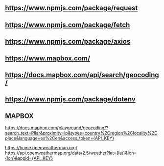 ## https://www.npmjs.com/package/request
## https://www.npmjs.com/package/fetch
## https://www.npmjs.com/package/axios
## https://www.mapbox.com/
## https://docs.mapbox.com/api/search/geocoding/
## https://www.npmjs.com/package/dotenv

## MAPBOX
https://docs.mapbox.com/playground/geocoding/?search_text=Pilar&proximity=ip&types=country%2Cregion%2Clocality%2Cplace&language=es%2Cen&access_token={API_KEY}


https://home.openweathermap.org/
https://api.openweathermap.org/data/2.5/weather?lat={lat}&lon={lon}&appid={API_KEY}
